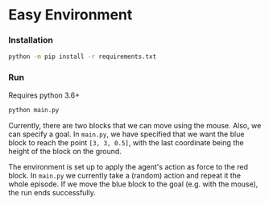 # Easy Environment
### Installation
```bash
python -m pip install -r requirements.txt
```
### Run
Requires python 3.6+
```bash
python main.py
```
Currently, there are two blocks that we can move using the mouse. Also, we can specify a goal. 
In `main.py`, we have specified that we want the blue block to reach the point
`[3, 3, 0.5]`, with the last coordinate being the height of the block on
the ground.

The environment is set up to apply the agent's action as force to the red block.
In `main.py` we currently take a (random) action and repeat it the whole episode.
If we move the blue block to the goal (e.g. with the mouse), the run ends successfully.